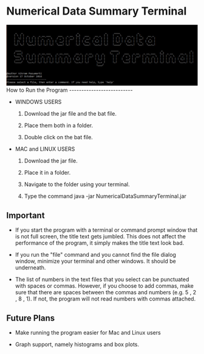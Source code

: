 # Numerical Data Summary Terminal
<img src="NumericalDataSummaryTerminal_Screenshot2.jpg" />
How to Run the Program
--------------------------

- WINDOWS USERS

  1) Download the jar file and the bat file.
  
  2) Place them both in a folder.
  
  3) Double click on the bat file.
  
- MAC and LINUX USERS

  1) Download the jar file.
  
  2) Place it in a folder.
  
  3) Navigate to the folder using your terminal.
  
  4) Type the command java -jar NumericalDataSummaryTerminal.jar

Important
----------
- If you start the program with a terminal or command prompt window that is not full screen, the title text gets jumbled. This does not affect the performance of the program, it simply makes the title text look bad.

- If you run the "file" command and you cannot find the file dialog window, minimize your terminal and other windows. It should be underneath.

- The list of numbers in the text files that you select can be punctuated with spaces or commas. However, if you choose to add commas, make sure that there are spaces between the commas and numbers (e.g. 5 , 2 , 8 , 1). If not, the program will not read numbers with commas attached. 

Future Plans
------------

- Make running the program easier for Mac and Linux users

- Graph support, namely histograms and box plots.
